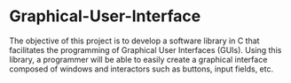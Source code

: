 # Graphical-User-Interface

The objective of this project is to develop a software library in C that facilitates the programming of Graphical User Interfaces (GUIs). Using this library, a programmer will be able to easily create a graphical interface composed of windows and interactors such as buttons, input fields, etc.
